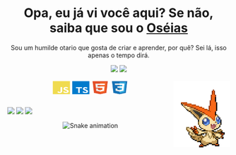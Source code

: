 
  <h1 align="center"> 
    Opa, eu já vi você aqui? Se não, saiba que sou o 
    <a href="https://www.linkedin.com/in/os%C3%A9ias-augusto-ferreira-de-paula-melo-4a011a357?        
    utm_source=share&utm_campaign=share_via&utm_content=profile&utm_medium=android_app">Oséias</a> 
  </h1>

  <p align="center">
  Sou um humilde otario que gosta de criar e aprender, por quê? Sei lá, isso apenas o tempo dirá.
  </p>

  <div align="center">
    <a href:"https://github.com/Oseias-Augusto">
    <img  height="130em" src="https://github-readme-stats.vercel.app/api?username=Oseias-              
      Augusto&hide=prs,issues&show_icons=true&bg_color=e7ca91&title_color=000000&text_color=c24d06&icon_color=000000"/>
    <img height="130em" src="https://github-readme-stats.vercel.app/api/top-langs/?username=Oseias-
      Augusto&layout=compact&langs_count=16&bg_color=e7ca91&title_color=000000&text_color=c24d06&icon_color=000000"/>
    <br>
  </div>

<div align="center" valign="top"><br>
  <img align="center" alt="Js" height="30" width="40" src="https://raw.githubusercontent.com/devicons/devicon/master/icons/javascript/javascript-plain.svg">
  <img align="center" alt="Js" height="30" width="40" src="https://raw.githubusercontent.com/devicons/devicon/master/icons/typescript/typescript-plain.svg">
  <img align="center" alt="HTML" height="30" width="40" src="https://raw.githubusercontent.com/devicons/devicon/master/icons/html5/html5-original.svg">
  <img align="center" alt="CSS" height="30" width="40" src="https://raw.githubusercontent.com/devicons/devicon/master/icons/css3/css3-original.svg">
  <img align="right" alt="Oséias-Victini" whidth="100" height="150" src="./Victini.gif">
</div>

##

<div> 
  <a href="https://www.instagram.com/ze_augustofpm?igsh=ZGdlazBkMWhzcmVj" target="_blank"><img src="https://img.shields.io/badge/-Instagram-%23E4405F?style=for-the-badge&logo=instagram&logoColor=white" target="_blank"></a>
  <a href = "mailto: oseiasafpm@gmail.com"><img src="https://img.shields.io/badge/-Gmail-%23333?style=for-the-badge&logo=gmail&logoColor=white" target="_blank"></a>
  <a href="https://www.linkedin.com/in/os%C3%A9ias-augusto-ferreira-de-paula-melo-4a011a357?utm_source=share&utm_campaign=share_via&utm_content=profile&utm_medium=android_app" target="_blank"><img src="https://img.shields.io/badge/-LinkedIn-%230077B5?style=for-the-badge&logo=linkedin&logoColor=white" target="_blank"></a> 
</div>

<div align="center">

  ![Snake animation](https://github.com/danielbped/danielbped/blob/output/github-contribution-grid-snake.svg)
